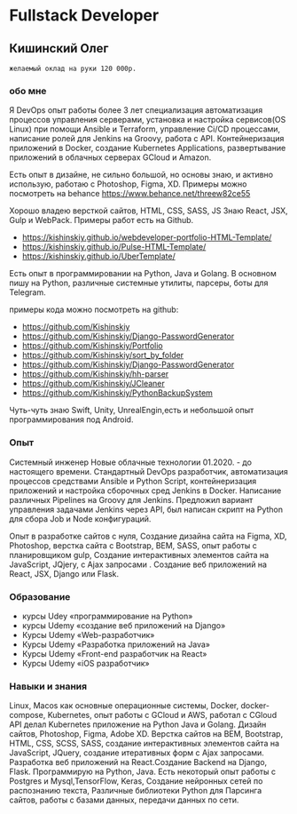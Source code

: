 # Fullstack Developer
## Кишинский Олег
    желаемый оклад на руки 120 000р.
### обо мне
Я DevOps опыт работы более 3 лет  специализация автоматизация процессов управления серверами, установка и настройка сервисов(OS Linux) при помощи Ansible и Terraform, управление Ci/CD процессами, написание ролей для Jenkins на Groovy, работа с API. Контейнеризация приложений в Docker, создание Kubernetes Applications, развертывание приложений в облачных серверах GCloud и Amazon.

Есть опыт в дизайне, не сильно большой, но основы знаю, и активно использую, работаю с Photoshop, Figma, XD. Примеры можно посмотреть на behance https://www.behance.net/threew82ce55

Хорошо владею версткой сайтов, HTML, CSS, SASS, JS
Знаю React, JSX, Gulp и WebPack.
Примеры работ есть на Github.

- https://kishinskiy.github.io/webdeveloper-portfolio-HTML-Template/
- https://kishinskiy.github.io/Pulse-HTML-Template/
- https://kishinskiy.github.io/UberTemplate/

Есть опыт в программировании на Python, Java и Golang. В основном пишу на Python, различные системные утилиты, парсеры, боты для Telegram.

примеры кода можно посмотреть на github:

- https://github.com/Kishinskiy
- https://github.com/Kishinskiy/Django-PasswordGenerator
- https://github.com/Kishinskiy/Portfolio
- https://github.com/Kishinskiy/sort_by_folder
- https://github.com/Kishinskiy/Django-PasswordGenerator
- https://github.com/Kishinskiy/hh-parser
- https://github.com/Kishinskiy/JCleaner
- https://github.com/Kishinskiy/PythonBackupSystem

Чуть-чуть знаю Swift, Unity, UnrealEngin,есть и небольшой опыт программирования под Android.


### Опыт

Системный инженер Новые облачные технологии 01.2020.  - до настоящего времени.
Стандартный DevOps разработчик, автоматизация процессов средствами Ansible и Python Script, контейнеризация приложений и настройка сборочных сред Jenkins в Docker. Написание различных Pipelines на Groovy для Jenkins. Предложил вариант управления задачами Jenkins через API, был написан скрипт на Python для сбора Job и Node конфигураций.

Опыт в разработке сайтов с нуля, Создание дизайна сайта на Figma, XD, Photoshop, верстка сайта с Bootstrap, BEM, SASS,  опыт работы с планировщиком gulp,  Создание интерактивных элементов сайта на JavaScript, JQjery, c  Ajax запросами . Создание веб приложений на React, JSX, Django или Flask.

### Образование

- курсы Udey «программирование на Python»
- курсы Udemy «создание веб приложений на Django»
- Курсы Udemy «Web-разработчик»
- Курсы Udemy «Разработка приложений на Java»
- Курсы Udemy «Front-end разработчик на React»
- Курсы Udemy «iOS разработчик»

### Навыки и знания

Linux, Macos как основные операционные системы, Docker, docker-compose, Kubernetes, опыт работы с GCloud и  AWS, работал с CGloud API делал Kubernetes приложение на Python Java  и Golang. Дизайн сайтов, Photoshop, Figma, Adobe XD. Верстка сайтов на BEM, Bootstrap, HTML, CSS, SCSS, SASS, создание интерактивных элементов сайта на JavaScript, JQuery, создание итеративных форм с Ajax запросами. Разработка веб приложений на React.Создание Backend на Django, Flask. Программирую на Python, Java.  Есть некоторый опыт работы с Postgres и Mysql,TensorFlow, Keras, Создание  нейронных сетей по распознанию текста,
Различные библиотеки Python для Парсинга сайтов, работы с базами данных,  передачи данных по сети.
